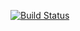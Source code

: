 [![Build Status](https://travis-ci.org/o-kabi/kabi.tech.svg?branch=master)](https://travis-ci.org/o-kabi/kabi.tech)